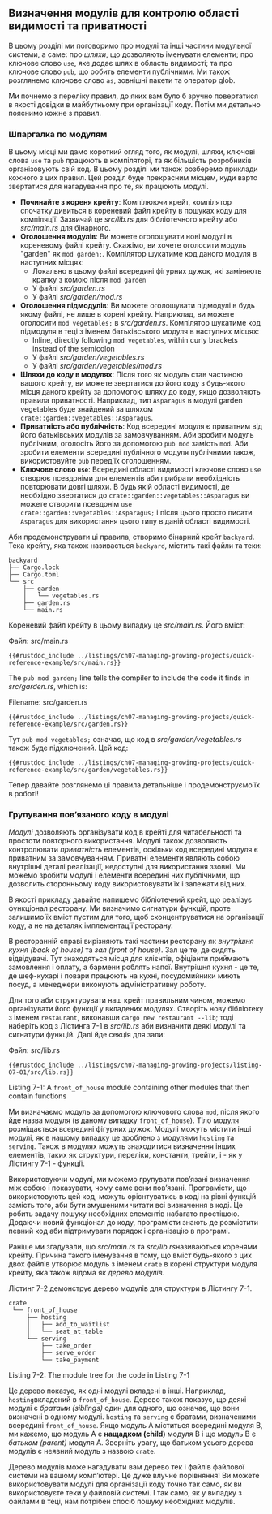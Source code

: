 ## Визначення модулів для контролю області видимості та приватності

В цьому розділі ми поговоримо про модулі та інші частини модульної системи, а саме: про *шляхи*, що дозволяють іменувати елементи; про ключове слово `use`, яке додає шлях в область видимості; та про ключове слово `pub`, що робить елементи публічними. Ми також розглянемо ключове слово `as`, зовнішні пакети та оператор glob.

Ми почнемо з переліку правил, до яких вам було б зручно повертатися в якості довідки в майбутньому при організації коду. Потім ми детально пояснимо кожне з правил.

### Шпаргалка по модулям

В цьому місці ми дамо короткий огляд того, як модулі, шляхи, ключові слова `use` та `pub` працюють в компіляторі, та як більшість розробників організовують свій код. В цьому розділі ми також розберемо приклади кожного з цих правил. Цей розділ буде прекрасним місцем, куди варто звертатися для нагадування про те, як працюють модулі.

- **Починайте з кореня крейту**: Компілюючи крейт, компілятор спочатку дивиться в кореневий файл крейту в пошуках коду для компіляції. Зазвичай це *src/lib.rs* для бібліотечного крейту або *src/main.rs* для бінарного.
- **Оголошення модулів**: Ви можете оголошувати нові модулі в кореневому файлі крейту. Скажімо, ви хочете оголосити модуль "garden" як `mod garden;`. Компілятор шукатиме код даного модуля в наступних місцях:
  - Локально в цьому файлі всередині фігурних дужок, які заміняють крапку з комою після `mod garden`
  - У файлі *src/garden.rs*
  - У файлі *src/garden/mod.rs*
- **Оголошення підмодулів**: Ви можете оголошувати підмодулі в будь якому файлі, не лише в корені крейту. Наприклад, ви можете оголосити `mod vegetables;` в *src/garden.rs*. Компілятор шукатиме код підмодуля в теці з іменем батьківського модуля в наступних місцях:
  - Inline, directly following `mod vegetables`, within curly brackets instead of the semicolon
  - У файлі *src/garden/vegetables.rs*
  - У файлі *src/garden/vegetables/mod.rs*
- **Шляхи до коду в модулях**: Після того як модуль став частиною вашого крейту, ви можете звертатися до його коду з будь-якого місця даного крейту за допомогою шляху до коду, якщо дозволяють правила приватності. Наприклад, тип `Asparagus` в модулі garden vegetables буде знайдений за шляхом `crate::garden::vegetables::Asparagus`.
- **Приватність або публічність**: Код всередині модуля є приватним від його батьківських модулів за замовчуванням. Аби зробити модуль публічним, оголосіть його за допомогою `pub mod` замість `mod`. Аби зробити елементи всередині публічного модуля публічними також, використовуйте `pub` перед їх оголошенням.
- **Ключове слово `use`**: Всередині області видимості ключове слово `use` створює псевдоніми для елементів аби прибрати необхідність повторювати довгі шляхи. В будь якій області видимості, де необхідно звертатися до `crate::garden::vegetables::Asparagus` ви можете створити псевдонім `use crate::garden::vegetables::Asparagus;` і після цього просто писати `Asparagus` для використання цього типу в даній області видимості.

Аби продемонструвати ці правила, створимо бінарний крейт `backyard`. Тека крейту, яка також називається `backyard`, містить такі файли та теки:

```text
backyard
├── Cargo.lock
├── Cargo.toml
└── src
    ├── garden
    │   └── vegetables.rs
    ├── garden.rs
    └── main.rs
```

Кореневий файл крейту в цьому випадку це *src/main.rs*. Його вміст:

<span class="filename">Файл: src/main.rs</span>

```rust,noplayground,ignore
{{#rustdoc_include ../listings/ch07-managing-growing-projects/quick-reference-example/src/main.rs}}
```

The `pub mod garden;` line tells the compiler to include the code it finds in *src/garden.rs*, which is:

<span class="filename">Filename: src/garden.rs</span>

```rust,noplayground,ignore
{{#rustdoc_include ../listings/ch07-managing-growing-projects/quick-reference-example/src/garden.rs}}
```

Тут `pub mod vegetables;` означає, що код в *src/garden/vegetables.rs* також буде підключений. Цей код:

```rust,noplayground,ignore
{{#rustdoc_include ../listings/ch07-managing-growing-projects/quick-reference-example/src/garden/vegetables.rs}}
```

Тепер давайте розглянемо ці правила детальніше і продемонструємо їх в роботі!

### Групування повʼязаного коду в модулі

*Модулі* дозволяють організувати код в крейті для читабельності та простоти повторного використання. Модулі також дозволяють контролювати *приватність* елементів, оскільки код всередині модуля є приватним за замовчуванням. Приватні елементи являють собою внутрішні деталі реалізації, недоступні для використання ззовні. Ми можемо зробити модулі і елементи всередині них публічними, що дозволить сторонньому коду використовувати їх і залежати від них.

В якості прикладу давайте напишемо бібліотечний крейт, що реалізує функціонал ресторану. Ми визначимо сигнатури функцій, проте залишимо їх вміст пустим для того, щоб сконцентруватися на організації коду, а не на деталях імплементації ресторану.

В ресторанній справі вирізняють такі частини ресторану як *внутрішня кухня (back of house)* та *зал (front of house)*. Зал це те, де сидять відвідувачі. Тут знаходяться місця для клієнтів, офіціанти приймають замовлення і оплату, а бармени роблять напої. Внутрішня кухня - це те, де шеф-кухарі і повари працюють на кухні, посудомийники миють посуд, а менеджери виконують адміністративну роботу.

Для того аби структурувати наш крейт правильним чином, можемо організувати його функції у вкладених модулях. Створіть нову бібліотеку з іменем `restaurant`, виконавши `cargo new restaurant --lib`; тоді наберіть код з Лістинга 7-1 в *src/lib.rs* аби визначити деякі модулі та сигнатури функцій. Далі йде секція для зали:

<span class="filename">Файл: src/lib.rs</span>

```rust,noplayground
{{#rustdoc_include ../listings/ch07-managing-growing-projects/listing-07-01/src/lib.rs}}
```


<span class="caption">Listing 7-1: A `front_of_house` module containing other modules that then contain functions</span>

Ми визначаємо модуль за допомогою ключового слова `mod`, після якого йде назва модуля (в даному випадку `front_of_house`). Тіло модуля розміщається всередині фігурних дужок. Модулі можуть містити інші модулі, як в нашому випадку це зроблено з модулями `hosting` та `serving`. Також в модулях можуть знаходитися визначення інших елементів, таких як структури, переліки, константи, трейти, і - як у Лістингу 7-1 - функції.

Використовуючи модулі, ми можемо групувати повʼязані визначення між собою і показувати, чому саме вони повʼязані. Програмісти, що використовують цей код, можуть орієнтуватись в коді на рівні функцій замість того, аби бути змушеними читати всі визначення в коді. Це робить задачу пошуку необхідних елементів набагато простішою. Додаючи новий функціонал до коду, програмісти знають де розмістити певний код аби підтримувати порядок і організацію в програмі.

Раніше ми згадували, що *src/main.rs* та *src/lib.rs*називаються коренями крейту. Причина такого іменування в тому, що вміст будь-якого з цих двох файлів утворює модуль з іменем `crate` в корені структури модуля крейту, яка також відома як *дерево модулів*.

Лістинг 7-2 демонструє дерево модулів для структури в Лістингу 7-1.

```text
crate
 └── front_of_house
     ├── hosting
     │   ├── add_to_waitlist
     │   └── seat_at_table
     └── serving
         ├── take_order
         ├── serve_order
         └── take_payment
```


<span class="caption">Listing 7-2: The module tree for the code in Listing 7-1</span>

Це дерево показує, як одні модулі вкладені в інші. Наприклад, `hosting`вкладений в `front_of_house`. Дерево також показує, що деякі модулі є *братами (siblings)* один для одного, що означає, що вони визначені в одному модулі. `hosting` та `serving` є братами, визначеними всередині `front_of_house`. Якщо модуль A міститься всередині модуля B, ми кажемо, що модуль A є **нащадком (child)** модуля B і що модуль B є *батьком (parent)* модуля A. Зверніть увагу, що батьком усього дерева модулів є неявний модуль з назвою `crate`.</p>

Дерево модулів може нагадувати вам дерево тек і файлів файлової системи на вашому компʼютері. Це дуже влучне порівняння! Ви можете використовувати модулі для організації коду точно так само, як ви використовуєте теки у файловій системі. І так само, як у випадку з файлами в теці, нам потрібен спосіб пошуку необхідних модулів.
